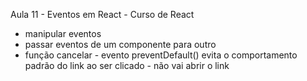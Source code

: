 Aula 11 - Eventos em React - Curso de React 
  - manipular eventos 
  - passar eventos de um componente para outro
  - função cancelar - evento preventDefault() evita o comportamento padrão do link ao ser clicado - não vai abrir o link